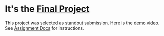 # It's the [Final Project](https://www.youtube.com/watch?v=9jK-NcRmVcw)
This project was selected as standout submission. Here is the [demo video](https://www.cs.cornell.edu/courses/cs4620/2024fa/assignments/docs/assignments/FinalProject/standouts#mengjia-zhao--ziyang-ren).
See [Assignment Docs](https://www.cs.cornell.edu/courses/cs4620/2024fa/assignments/docs/assignments/FinalProject/intro) for instructions.






